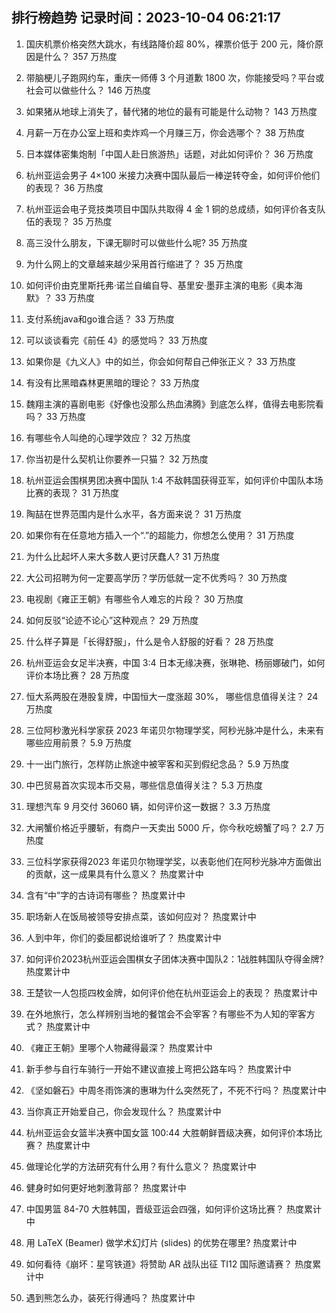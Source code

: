 
## 排行榜趋势 记录时间：2023-10-04 06:21:17
  
  1. 国庆机票价格突然大跳水，有线路降价超 80%，裸票价低于 200 元，降价原因是什么？ 357 万热度
    
  2. 带脑梗儿子跑网约车，重庆一师傅 3 个月道歉 1800 次，你能接受吗？平台或社会可以做些什么？ 146 万热度
    
  3. 如果猪从地球上消失了，替代猪的地位的最有可能是什么动物？ 143 万热度
    
  4. 月薪一万在办公室上班和卖炸鸡一个月赚三万，你会选哪个？ 38 万热度
    
  5. 日本媒体密集炮制「中国人赴日旅游热」话题，对此如何评价？ 36 万热度
    
  6. 杭州亚运会男子 4×100 米接力决赛中国队最后一棒逆转夺金，如何评价他们的表现？ 36 万热度
    
  7. 杭州亚运会电子竞技类项目中国队共取得 4 金 1 铜的总成绩，如何评价各支队伍的表现？ 35 万热度
    
  8. 高三没什么朋友，下课无聊时可以做些什么呢? 35 万热度
    
  9. 为什么网上的文章越来越少采用首行缩进了？ 35 万热度
    
  10. 如何评价由克里斯托弗·诺兰自编自导、基里安·墨菲主演的电影《奥本海默》？ 33 万热度
    
  11. 支付系统java和go谁合适？ 33 万热度
    
  12. 可以谈谈看完《前任 4》的感觉吗？ 33 万热度
    
  13. 如果你是《九义人》中的如兰，你会如何帮自己伸张正义？ 33 万热度
    
  14. 有没有比黑暗森林更黑暗的理论？ 33 万热度
    
  15. 魏翔主演的喜剧电影《好像也没那么热血沸腾》到底怎么样，值得去电影院看吗？ 33 万热度
    
  16. 有哪些令人叫绝的心理学效应？ 32 万热度
    
  17. 你当初是什么契机让你要养一只猫？ 32 万热度
    
  18. 杭州亚运会围棋男团决赛中国队 1:4 不敌韩国获得亚军，如何评价中国队本场比赛的表现？ 31 万热度
    
  19. 陶喆在世界范围内是什么水平，各方面来说？ 31 万热度
    
  20. 如果你有在任意地方插入一个“.”的超能力，你想怎么使用？ 31 万热度
    
  21. 为什么比起坏人来大多数人更讨厌蠢人? 31 万热度
    
  22. 大公司招聘为何一定要高学历？学历低就一定不优秀吗？ 30 万热度
    
  23. 电视剧《雍正王朝》有哪些令人难忘的片段？ 30 万热度
    
  24. 如何反驳“论迹不论心”这种观点？ 29 万热度
    
  25. 什么样子算是「长得舒服」，什么是令人舒服的好看？ 28 万热度
    
  26. 杭州亚运会女足半决赛，中国 3:4 日本无缘决赛，张琳艳、杨丽娜破门，如何评价本场比赛？ 28 万热度
    
  27. 恒大系两股在港股复牌，中国恒大一度涨超 30%， 哪些信息值得关注？ 24 万热度
    
  28. 三位阿秒激光科学家获 2023 年诺贝尔物理学奖，阿秒光脉冲是什么，未来有哪些应用前景？ 5.9 万热度
    
  29. 十一出门旅行，怎样防止旅途中被宰客和买到假纪念品？ 5.9 万热度
    
  30. 中巴贸易首次实现本币交易，哪些信息值得关注？ 5.3 万热度
    
  31. 理想汽车 9 月交付 36060 辆，如何评价这一数据？ 3.3 万热度
    
  32. 大闸蟹价格近乎腰斩，有商户一天卖出 5000 斤，你今秋吃螃蟹了吗？ 2.7 万热度
    
  33. 三位科学家获得2023 年诺贝尔物理学奖，以表彰他们在阿秒光脉冲方面做出的贡献，这一成果具有什么意义？ 热度累计中
    
  34. 含有“中”字的古诗词有哪些？ 热度累计中
    
  35. 职场新人在饭局被领导安排点菜，该如何应对？ 热度累计中
    
  36. 人到中年，你们的委屈都说给谁听了？ 热度累计中
    
  37. 如何评价2023杭州亚运会围棋女子团体决赛中国队2：1战胜韩国队夺得金牌? 热度累计中
    
  38. 王楚钦一人包揽四枚金牌，如何评价他在杭州亚运会上的表现？ 热度累计中
    
  39. 在外地旅行，怎么样辨别当地的餐馆会不会宰客？有哪些不为人知的宰客方式？ 热度累计中
    
  40. 《雍正王朝》里哪个人物藏得最深？ 热度累计中
    
  41. 新手参与自行车骑行一开始不建议直接上弯把公路车吗？ 热度累计中
    
  42. 《坚如磐石》中周冬雨饰演的惠琳为什么突然死了，不死不行吗？ 热度累计中
    
  43. 当你真正开始爱自己，你会发现什么？ 热度累计中
    
  44. 杭州亚运会女篮半决赛中国女篮 100:44 大胜朝鲜晋级决赛，如何评价本场比赛？ 热度累计中
    
  45. 做理论化学的方法研究有什么用？有什么意义？ 热度累计中
    
  46. 健身时如何更好地刺激背部？ 热度累计中
    
  47. 中国男篮 84-70 大胜韩国，晋级亚运会四强，如何评价这场比赛？ 热度累计中
    
  48. 用 LaTeX (Beamer) 做学术幻灯片 (slides) 的优势在哪里? 热度累计中
    
  49. 如何看待《崩坏：星穹铁道》将赞助 AR 战队出征 TI12 国际邀请赛？ 热度累计中
    
  50. 遇到熊怎么办，装死行得通吗？ 热度累计中
    